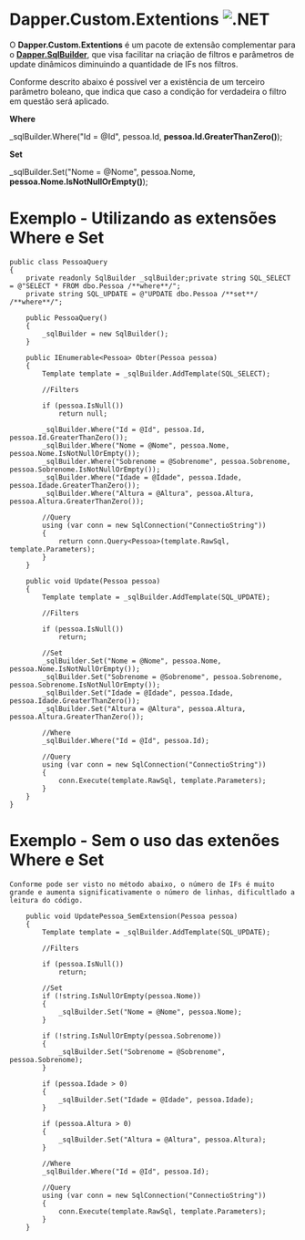 
# Dapper.Custom.Extentions ![.NET](https://github.com/thiagobrito91/Dapper.Custom.Extensions/workflows/.NET/badge.svg)



O **Dapper.Custom.Extentions** é um pacote de extensão complementar para o [**Dapper.SqlBuilder**](https://www.nuget.org/packages/Dapper.SqlBuilder/), que visa facilitar na criação de filtros e parâmetros de update dinâmicos diminuindo a quantidade de IFs nos filtros.

Conforme descrito abaixo é possível ver a existência de um terceiro parâmetro boleano, que indica que
caso a condição for verdadeira o filtro em questão será aplicado.

**Where**

_sqlBuilder.Where("Id = @Id", pessoa.Id, **pessoa.Id.GreaterThanZero()**);

**Set**

_sqlBuilder.Set("Nome = @Nome", pessoa.Nome, **pessoa.Nome.IsNotNullOrEmpty()**);

# Exemplo - Utilizando as extensões Where e Set

    public class PessoaQuery
    {
        private readonly SqlBuilder _sqlBuilder;private string SQL_SELECT = @"SELECT * FROM dbo.Pessoa /**where**/";
        private string SQL_UPDATE = @"UPDATE dbo.Pessoa /**set**/ /**where**/";

        public PessoaQuery()
        {
            _sqlBuilder = new SqlBuilder();
        }
        
        public IEnumerable<Pessoa> Obter(Pessoa pessoa)
        {
            Template template = _sqlBuilder.AddTemplate(SQL_SELECT);

            //Filters

            if (pessoa.IsNull())
                return null;

            _sqlBuilder.Where("Id = @Id", pessoa.Id, pessoa.Id.GreaterThanZero());
            _sqlBuilder.Where("Nome = @Nome", pessoa.Nome, pessoa.Nome.IsNotNullOrEmpty());
            _sqlBuilder.Where("Sobrenome = @Sobrenome", pessoa.Sobrenome, pessoa.Sobrenome.IsNotNullOrEmpty());
            _sqlBuilder.Where("Idade = @Idade", pessoa.Idade, pessoa.Idade.GreaterThanZero());
            _sqlBuilder.Where("Altura = @Altura", pessoa.Altura, pessoa.Altura.GreaterThanZero());

            //Query
            using (var conn = new SqlConnection("ConnectioString"))
            {
                return conn.Query<Pessoa>(template.RawSql, template.Parameters);
            }
        }

        public void Update(Pessoa pessoa)
        {
            Template template = _sqlBuilder.AddTemplate(SQL_UPDATE);

            //Filters

            if (pessoa.IsNull())
                return;

            //Set
            _sqlBuilder.Set("Nome = @Nome", pessoa.Nome, pessoa.Nome.IsNotNullOrEmpty());
            _sqlBuilder.Set("Sobrenome = @Sobrenome", pessoa.Sobrenome, pessoa.Sobrenome.IsNotNullOrEmpty());
            _sqlBuilder.Set("Idade = @Idade", pessoa.Idade, pessoa.Idade.GreaterThanZero());
            _sqlBuilder.Set("Altura = @Altura", pessoa.Altura, pessoa.Altura.GreaterThanZero());

            //Where
            _sqlBuilder.Where("Id = @Id", pessoa.Id);

            //Query
            using (var conn = new SqlConnection("ConnectioString"))
            {
                conn.Execute(template.RawSql, template.Parameters);
            }
        }
    }

   # Exemplo - Sem o uso das extenões Where e Set
    
    Conforme pode ser visto no método abaixo, o número de IFs é muito grande e aumenta significativamente o número de linhas, dificultlado a leitura do código.
    
        public void UpdatePessoa_SemExtension(Pessoa pessoa)
        {
            Template template = _sqlBuilder.AddTemplate(SQL_UPDATE);

            //Filters

            if (pessoa.IsNull())
                return;

            //Set           
            if (!string.IsNullOrEmpty(pessoa.Nome))
            {
                _sqlBuilder.Set("Nome = @Nome", pessoa.Nome);
            }

            if (!string.IsNullOrEmpty(pessoa.Sobrenome))
            {
                _sqlBuilder.Set("Sobrenome = @Sobrenome", pessoa.Sobrenome);
            }

            if (pessoa.Idade > 0)
            {
                _sqlBuilder.Set("Idade = @Idade", pessoa.Idade);
            }

            if (pessoa.Altura > 0)
            {
                _sqlBuilder.Set("Altura = @Altura", pessoa.Altura);
            }

            //Where
            _sqlBuilder.Where("Id = @Id", pessoa.Id);

            //Query
            using (var conn = new SqlConnection("ConnectioString"))
            {
                conn.Execute(template.RawSql, template.Parameters);
            }
        }
    

